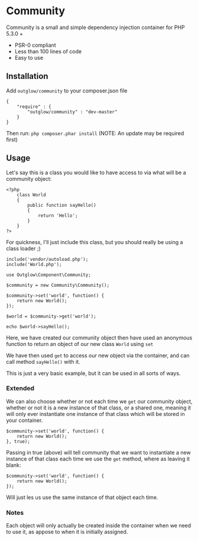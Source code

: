 # Community

Community is a small and simple dependency injection container for PHP 5.3.0 +

  - PSR-0 compliant
  - Less than 100 lines of code
  - Easy to use

## Installation
Add `outglow/community` to your composer.json file

    {
        "require" : {
            "outglow/community" : "dev-master"
        }
    }
Then run: `php composer.phar install`
(NOTE: An update may be required first)

## Usage
Let's say this is a class you would like to have access to via what will be a community object:

    <?php
        class World
        {
            public function sayHello()
            {
                return 'Hello';
            }
        }
    ?>

For quickness, I'll just include this class, but you should really be using a class loader ;)

    include('vendor/autoload.php');
    include('World.php');
    
    use Outglow\Component\Community;
    
    $community = new Community\Community();
    
    $community->set('world', function() {
        return new World();
    });
    
    $world = $community->get('world');
    
    echo $world->sayHello();
    
Here, we have created our community object then have used an anonymous function to return an object of our new class `World` using `set`

We have then used `get` to access our new object via the container, and can call method `sayHello()` with it.

This is just a very basic example, but it can be used in all sorts of ways.

### Extended
We can also choose whether or not each time we `get` our community object, whether or not it is a new instance
of that class, or a shared one, meaning it will only ever instantiate one instance of that class which will be stored
in your container.

    $community->set('world', function() {
        return new World();
    }, true);

Passing in true (above) will tell community that we want to instantiate a new instance of that class each time we use
the `get` method, where as leaving it blank:

    $community->set('world', function() {
        return new World();
    });

Will just les us use the same instance of that object each time.

### Notes
Each object will only actually be created inside the container when we need to use it, as appose to when it is initially assigned.